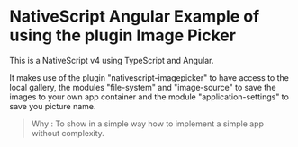 # NativeScript Angular Example of using the plugin Image Picker

This is a  NativeScript v4 using TypeScript and Angular.

It makes use of the plugin "nativescript-imagepicker" to have access to the local gallery, the modules "file-system" and "image-source" to save the images to your own app container and the module "application-settings" to save you picture name.

> Why : To show in a simple way how to implement a simple app without complexity.
